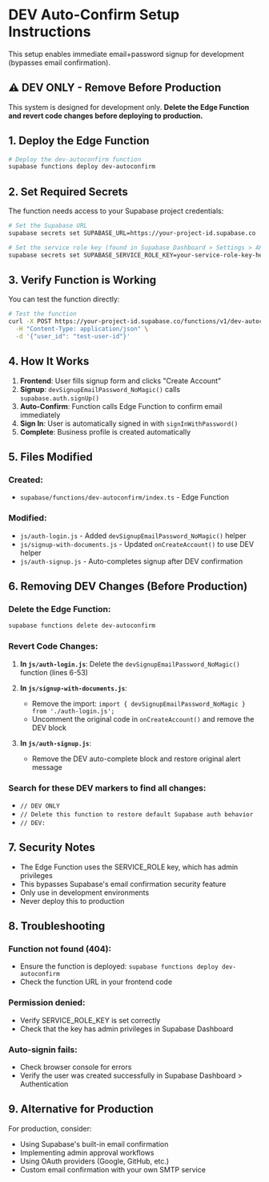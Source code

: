 # DEV Auto-Confirm Setup Instructions

This setup enables immediate email+password signup for development (bypasses email confirmation).

## ⚠️ DEV ONLY - Remove Before Production

This system is designed for development only. **Delete the Edge Function and revert code changes before deploying to production.**

## 1. Deploy the Edge Function

```bash
# Deploy the dev-autoconfirm function
supabase functions deploy dev-autoconfirm
```

## 2. Set Required Secrets

The function needs access to your Supabase project credentials:

```bash
# Set the Supabase URL
supabase secrets set SUPABASE_URL=https://your-project-id.supabase.co

# Set the service role key (found in Supabase Dashboard > Settings > API)
supabase secrets set SUPABASE_SERVICE_ROLE_KEY=your-service-role-key-here
```

## 3. Verify Function is Working

You can test the function directly:

```bash
# Test the function
curl -X POST https://your-project-id.supabase.co/functions/v1/dev-autoconfirm \
  -H "Content-Type: application/json" \
  -d '{"user_id": "test-user-id"}'
```

## 4. How It Works

1. **Frontend**: User fills signup form and clicks "Create Account"
2. **Signup**: `devSignupEmailPassword_NoMagic()` calls `supabase.auth.signUp()`
3. **Auto-Confirm**: Function calls Edge Function to confirm email immediately
4. **Sign In**: User is automatically signed in with `signInWithPassword()`
5. **Complete**: Business profile is created automatically

## 5. Files Modified

### Created:
- `supabase/functions/dev-autoconfirm/index.ts` - Edge Function

### Modified:
- `js/auth-login.js` - Added `devSignupEmailPassword_NoMagic()` helper
- `js/signup-with-documents.js` - Updated `onCreateAccount()` to use DEV helper
- `js/auth-signup.js` - Auto-completes signup after DEV confirmation

## 6. Removing DEV Changes (Before Production)

### Delete the Edge Function:
```bash
supabase functions delete dev-autoconfirm
```

### Revert Code Changes:

1. **In `js/auth-login.js`**: Delete the `devSignupEmailPassword_NoMagic()` function (lines 6-53)

2. **In `js/signup-with-documents.js`**: 
   - Remove the import: `import { devSignupEmailPassword_NoMagic } from './auth-login.js';`
   - Uncomment the original code in `onCreateAccount()` and remove the DEV block

3. **In `js/auth-signup.js`**: 
   - Remove the DEV auto-complete block and restore original alert message

### Search for these DEV markers to find all changes:
- `// DEV ONLY`
- `// Delete this function to restore default Supabase auth behavior`
- `// DEV:`

## 7. Security Notes

- The Edge Function uses the SERVICE_ROLE key, which has admin privileges
- This bypasses Supabase's email confirmation security feature
- Only use in development environments
- Never deploy this to production

## 8. Troubleshooting

### Function not found (404):
- Ensure the function is deployed: `supabase functions deploy dev-autoconfirm`
- Check the function URL in your frontend code

### Permission denied:
- Verify SERVICE_ROLE_KEY is set correctly
- Check that the key has admin privileges in Supabase Dashboard

### Auto-signin fails:
- Check browser console for errors
- Verify the user was created successfully in Supabase Dashboard > Authentication

## 9. Alternative for Production

For production, consider:
- Using Supabase's built-in email confirmation
- Implementing admin approval workflows
- Using OAuth providers (Google, GitHub, etc.)
- Custom email confirmation with your own SMTP service

